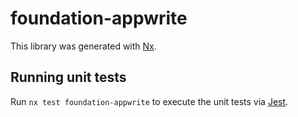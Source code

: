 # foundation-appwrite

This library was generated with [Nx](https://nx.dev).

## Running unit tests

Run `nx test foundation-appwrite` to execute the unit tests via [Jest](https://jestjs.io).
